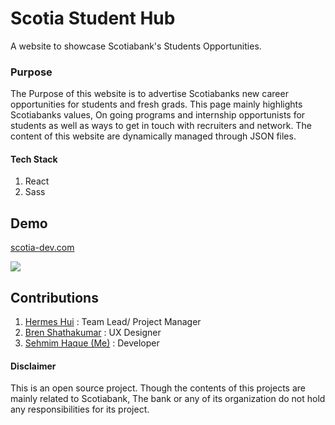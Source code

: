 # Scotia Student Hub

A website to showcase Scotiabank's Students Opportunities. 

### Purpose
The Purpose of this website is to advertise Scotiabanks new career opportunities for students and fresh grads. This page mainly highlights Scotiabanks values, On going programs and internship opportunists for students as well as ways to get in touch with recruiters and network. The content of this website are dynamically managed through JSON files. 

#### Tech Stack

1. React
2. Sass

## Demo
[scotia-dev.com](http://scotia-capstone.surge.sh/)

![](https://media.giphy.com/media/IzidFm1auMesaEao52/giphy.gif)



## Contributions
1. [Hermes Hui](https://www.linkedin.com/in/hermes-hui-a60545145) : Team Lead/ Project Manager
2. [Bren Shathakumar](https://www.linkedin.com/in/bren-shanthakumar-045591149/) : UX Designer
3. [Sehmim Haque (Me)](https://www.linkedin.com/in/sehmim-haque/) : Developer


#### Disclaimer 
This is an open source project. Though the contents of this projects are mainly related to Scotiabank, The bank or any of its organization do not hold any responsibilities for its project. 
